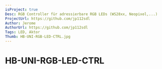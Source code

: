 ```yaml
---
isProject: true
Desc: RGB Controller für adressierbare RGB LEDs (WS28xx, Neopixel,...)
ProjectUrl: https://github.com/jp112sdl
Author: Jerome
AuthorUrl: https://github.com/jp112sdl
Tags: LED, Aktor
Thumb: HB-UNI-RGB-LED-CTRL.jpg
---
```


# HB-UNI-RGB-LED-CTRL